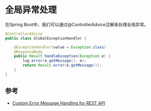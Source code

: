 # 全局异常处理

在Spring Boot中，我们可以通过@ControllerAdvice注解来处理全局异常。

```java
@ControllerAdvice
public class GlobalExceptionHandler {

    @ExceptionHandler(value = Exception.class)
    @ResponseBody
    public Result handleException(Exception e) {
        log.error(e.getMessage(), e);
        return Result.error(e.getMessage());
    }
}
```

## 参考

- [Custom Error Message Handling for REST API](https://www.baeldung.com/global-error-handler-in-a-spring-rest-api)